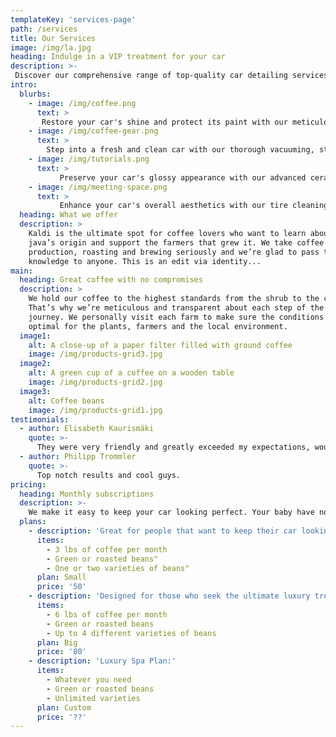 ```yaml
---
templateKey: 'services-page'
path: /services
title: Our Services
image: /img/la.jpg
heading: Indulge in a VIP treatment for your car
description: >-
 Discover our comprehensive range of top-quality car detailing services in Los Angeles. From exterior restoration to interior deep cleaning, we have the expertise to bring your vehicle back to its pristine condition.
intro:
  blurbs:
    - image: /img/coffee.png
      text: >
       Restore your car's shine and protect its paint with our meticulous hand washing, paint decontamination, waxing, and polishing services.
    - image: /img/coffee-gear.png
      text: >
        Step into a fresh and clean car with our thorough vacuuming, steam cleaning, stain removal, leather treatment, and odor elimination techniques.
    - image: /img/tutorials.png
      text: >
           Preserve your car's glossy appearance with our advanced ceramic coatings and paint sealants, shielding it from scratches and environmental damage.
    - image: /img/meeting-space.png
      text: >
           Enhance your car's overall aesthetics with our tire cleaning, wheel polishing, and tire dressing services, ensuring your wheels look their best.
  heading: What we offer
  description: >
    Kaldi is the ultimate spot for coffee lovers who want to learn about their
    java’s origin and support the farmers that grew it. We take coffee
    production, roasting and brewing seriously and we’re glad to pass that
    knowledge to anyone. This is an edit via identity...
main:
  heading: Great coffee with no compromises
  description: >
    We hold our coffee to the highest standards from the shrub to the cup.
    That’s why we’re meticulous and transparent about each step of the coffee’s
    journey. We personally visit each farm to make sure the conditions are
    optimal for the plants, farmers and the local environment.
  image1:
    alt: A close-up of a paper filter filled with ground coffee
    image: /img/products-grid3.jpg
  image2:
    alt: A green cup of a coffee on a wooden table
    image: /img/products-grid2.jpg
  image3:
    alt: Coffee beans
    image: /img/products-grid1.jpg
testimonials:
  - author: Elisabeth Kaurismäki
    quote: >-
      They were very friendly and greatly exceeded my expectations, would definitely recommend!
  - author: Philipp Trommler
    quote: >-
      Top notch results and cool guys.
pricing:
  heading: Monthly subscriptions
  description: >-
    We make it easy to keep your car looking perfect. Your baby have no more bad hair days, everyday she will look like she came straight out of the showroom.
  plans:
    - description: 'Great for people that want to keep their car looking presentable with minimal effort.'
      items:
        - 3 lbs of coffee per month
        - Green or roasted beans"
        - One or two varieties of beans"
      plan: Small
      price: '50'
    - description: 'Designed for those who seek the ultimate luxury treatment for their beloved car.'
      items:
        - 6 lbs of coffee per month
        - Green or roasted beans
        - Up to 4 different varieties of beans
      plan: Big
      price: '80'
    - description: 'Luxury Spa Plan:'
      items:
        - Whatever you need
        - Green or roasted beans
        - Unlimited varieties
      plan: Custom
      price: '??'
---
```

